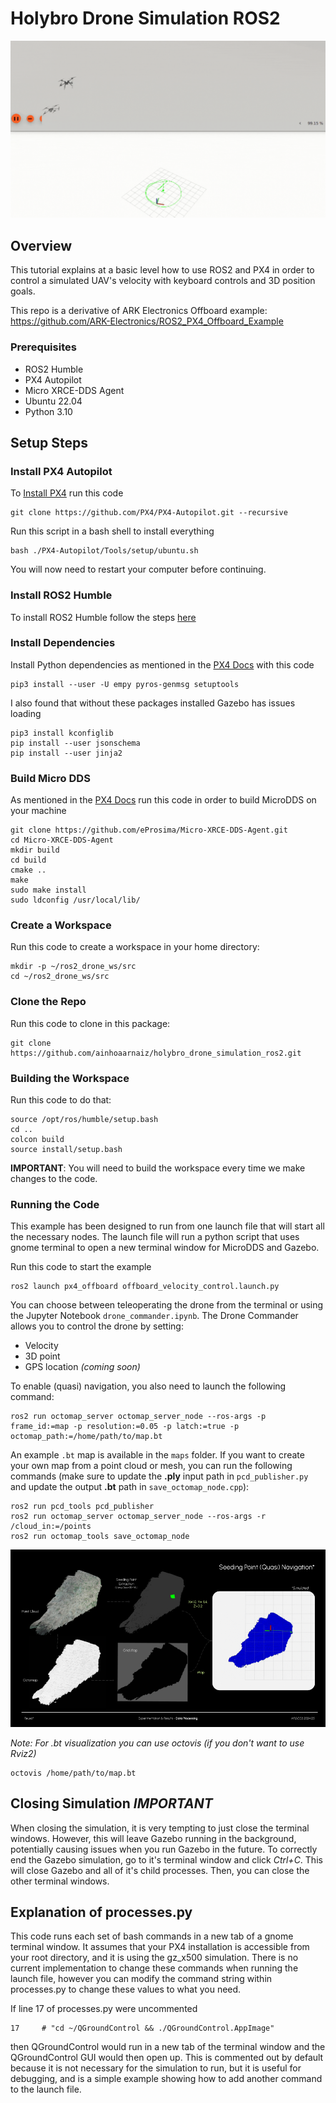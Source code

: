 # Holybro Drone Simulation ROS2

![Demo](media/demo.gif)

## Overview

This tutorial explains at a basic level how to use ROS2 and PX4 in order to control a simulated UAV's velocity with keyboard controls and 3D position goals.

This repo is a derivative of ARK Electronics Offboard example:
https://github.com/ARK-Electronics/ROS2_PX4_Offboard_Example

### Prerequisites

* ROS2 Humble
* PX4 Autopilot
* Micro XRCE-DDS Agent
* Ubuntu 22.04
* Python 3.10

## Setup Steps

### Install PX4 Autopilot

To [Install PX4](https://docs.px4.io/main/en/dev_setup/dev_env_linux_ubuntu.html#simulation-and-nuttx-pixhawk-targets) run this code

```
git clone https://github.com/PX4/PX4-Autopilot.git --recursive
```

Run this script in a bash shell to install everything

```
bash ./PX4-Autopilot/Tools/setup/ubuntu.sh
```

You will now need to restart your computer before continuing.

### Install ROS2 Humble

To install ROS2 Humble follow the steps [here](https://docs.ros.org/en/humble/Installation/Ubuntu-Install-Debians.html)

### Install Dependencies

Install Python dependencies as mentioned in the [PX4 Docs](https://docs.px4.io/main/en/ros/ros2_comm.html#install-ros-2) with this code

```
pip3 install --user -U empy pyros-genmsg setuptools
```

I also found that without these packages installed Gazebo has issues loading

```
pip3 install kconfiglib
pip install --user jsonschema
pip install --user jinja2
```

### Build Micro DDS

As mentioned in the [PX4 Docs](https://docs.px4.io/main/en/ros/ros2_comm.html#setup-micro-xrce-dds-agent-client) run this code in order to build MicroDDS on your machine

```
git clone https://github.com/eProsima/Micro-XRCE-DDS-Agent.git
cd Micro-XRCE-DDS-Agent
mkdir build
cd build
cmake ..
make
sudo make install
sudo ldconfig /usr/local/lib/
```

### Create a Workspace

Run this code to create a workspace in your home directory:

```
mkdir -p ~/ros2_drone_ws/src
cd ~/ros2_drone_ws/src
```

### Clone the Repo

Run this code to clone in this package:

```
git clone https://github.com/ainhoaarnaiz/holybro_drone_simulation_ros2.git
```

### Building the Workspace

Run this code to do that:

```
source /opt/ros/humble/setup.bash
cd ..
colcon build
source install/setup.bash
```

**IMPORTANT**: You will need to build the workspace every time we make changes to the code.

### Running the Code

This example has been designed to run from one launch file that will start all the necessary nodes. The launch file will run a python script that uses gnome terminal to open a new terminal window for MicroDDS and Gazebo.

Run this code to start the example

```
ros2 launch px4_offboard offboard_velocity_control.launch.py
```

You can choose between teleoperating the drone from the terminal or using the Jupyter Notebook `drone_commander.ipynb`. The Drone Commander allows you to control the drone by setting:

* Velocity
* 3D point
* GPS location *(coming soon)*

To enable (quasi) navigation, you also need to launch the following command:

```
ros2 run octomap_server octomap_server_node --ros-args -p frame_id:=map -p resolution:=0.05 -p latch:=true -p octomap_path:=/home/path/to/map.bt
```

An example `.bt` map is available in the `maps` folder. If you want to create your own map from a point cloud or mesh, you can run the following commands (make sure to update the **.ply** input path in `pcd_publisher.py` and update the output **.bt** path in `save_octomap_node.cpp`):

```
ros2 run pcd_tools pcd_publisher
ros2 run octomap_server octomap_server_node --ros-args -r /cloud_in:=/points
ros2 run octomap_tools save_octomap_node
```

![Map Creation](media/map_creation.png)

*Note: For .bt visualization you can use octovis (if you don't want to use Rviz2)*

```
octovis /home/path/to/map.bt
```

## Closing Simulation *IMPORTANT*

When closing the simulation, it is very tempting to just close the terminal windows. However, this will leave Gazebo running in the background, potentially causing issues when you run Gazebo in the future. To correctly end the Gazebo simulation, go to it's terminal window and click *Ctrl+C*. This will close Gazebo and all of it's child processes. Then, you can close the other terminal windows.

## Explanation of processes.py

This code runs each set of bash commands in a new tab of a gnome terminal window. It assumes that your PX4 installation is accessible from your root directory, and it is using the gz_x500 simulation. There is no current implementation to change these commands when running the launch file, however you can modify the command string within processes.py to change these values to what you need.

 If line 17 of processes.py were uncommented

```
17     # "cd ~/QGroundControl && ./QGroundControl.AppImage"
```

then QGroundControl would run in a new tab of the terminal window and the QGroundControl GUI would then open up. This is commented out by default because it is not necessary for the simulation to run, but it is useful for debugging, and is a simple example showing how to add another command to the launch file.
